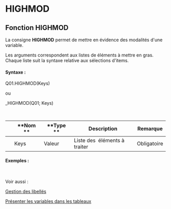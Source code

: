 # HIGHMOD

## Fonction HIGHMOD

La consigne **HIGHMOD** permet de mettre en évidence des modalités d'une variable.

Les arguments correspondent aux listes de éléments à mettre en gras. Chaque liste suit la syntaxe relative aux sélections d'items.

#### Syntaxe :&nbsp;

Q01.HIGHMOD(Keys)

ou

\_HIGHMOD(Q01; Keys)

&nbsp;

| &nbsp; | **Nom ** | **Type ** | **Description** | **Remarque** |
| --- | --- | --- | --- | --- |
| &nbsp; | Keys | Valeur | Liste des&nbsp; éléments à traiter | Obligatoire |


#### Exemples :

&nbsp;

Voir aussi :&nbsp;

[Gestion des libellés](<Gererleslibelleslestextes1.md>)

[Présenter les variables dans les tableaux](<Presenterlesvariablesdanslestab1.md>)
